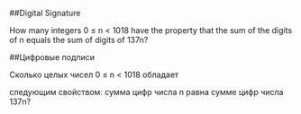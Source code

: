 ##Digital Signature


How many integers 0 ≤ n < 1018 have the property that the sum of the digits of n equals the sum of digits of 137n?

##Цифровые подписи

Сколько целых чисел 0 ≤ n < 1018 обладает

следующим свойством: сумма цифр числа n равна сумме цифр числа 137n?
